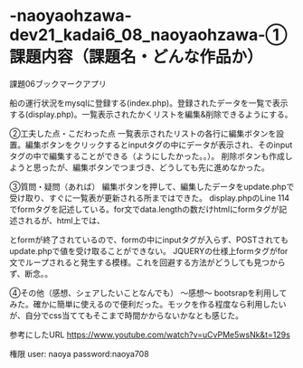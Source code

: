 # -naoyaohzawa-dev21_kadai6_08_naoyaohzawa-①課題内容（課題名・どんな作品か）
課題06ブックマークアプリ

船の運行状況をmysqlに登録する(index.php)。登録されたデータを一覧で表示する(display.php)。一覧表示されたかくリストを編集&削除できるようにする。


②工夫した点・こだわった点
一覧表示されたリストの各行に編集ボタンを設置。編集ボタンをクリックするとinputタグの中にデータが表示され、そのinputタグの中で編集することができる（ようにしたかった。。）。
削除ボタンも作成しようと思ったが、編集ボタンでつまづき、どうしても先に進めなかった。

③質問・疑問（あれば）
編集ボタンを押して、編集したデータをupdate.phpで受け取り、すぐに一覧表が更新される所まではできた。
display.phpのLine 114でformタグを記述している。for文でdata.lengthの数だけhtmlにformタグが記述されるが、html上では、
<form action="update.php" method="POST"></form>とformが終了されているので、formの中にinputタグが入らず、POSTされてもupdate.phpで値を受け取ることができない。
JQUERYの仕様上formタグがfor文でループされると発生する模様。これを回避する方法がどうしても見つからず、断念。。


④その他（感想、シェアしたいことなんでも）
〜感想〜
bootsrapを利用してみた。確かに簡単に使えるので便利だった。モックを作る程度なら利用したいが、自分でcss当ててもそこまで時間かからないかなとも感じた。


参考にしたURL
https://www.youtube.com/watch?v=uCvPMe5wsNk&t=129s


権限
user: naoya
password:naoya708
